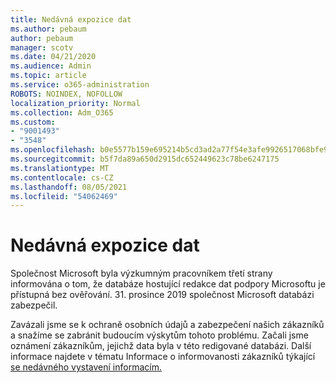 ```yaml
---
title: Nedávná expozice dat
ms.author: pebaum
author: pebaum
manager: scotv
ms.date: 04/21/2020
ms.audience: Admin
ms.topic: article
ms.service: o365-administration
ROBOTS: NOINDEX, NOFOLLOW
localization_priority: Normal
ms.collection: Adm_O365
ms.custom:
- "9001493"
- "3548"
ms.openlocfilehash: b0e5577b159e695214b5cd3ad2a77f54e3afe9926517068bfe9a90e475dfc491
ms.sourcegitcommit: b5f7da89a650d2915dc652449623c78be6247175
ms.translationtype: MT
ms.contentlocale: cs-CZ
ms.lasthandoff: 08/05/2021
ms.locfileid: "54062469"
---
```

# <a name="recent-data-exposure"></a>Nedávná expozice dat

Společnost Microsoft byla výzkumným pracovníkem třetí strany informována o tom, že databáze hostující redakce dat podpory Microsoftu je přístupná bez ověřování. 31. prosince 2019 společnost Microsoft databázi zabezpečil.

Zavázali jsme se k ochraně osobních údajů a zabezpečení našich zákazníků a snažíme se zabránit budoucím výskytům tohoto problému. Začali jsme oznámení zákazníkům, jejichž data byla v této redigované databázi. Další informace najdete v tématu Informace o informovanosti zákazníků týkající [se nedávného vystavení informacím.](https://aka.ms/privacyinfo)
